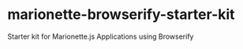 marionette-browserify-starter-kit
=================================

Starter kit for Marionette.js Applications using Browserify
